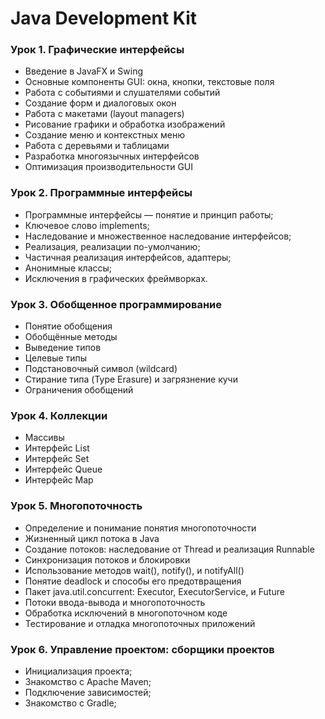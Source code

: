 # Java Development Kit

### Урок 1. Графические интерфейсы
- Введение в JavaFX и Swing
- Основные компоненты GUI: окна, кнопки, текстовые поля
- Работа с событиями и слушателями событий
- Создание форм и диалоговых окон
- Работа с макетами (layout managers)
- Рисование графики и обработка изображений
- Создание меню и контекстных меню
- Работа с деревьями и таблицами
- Разработка многоязычных интерфейсов
- Оптимизация производительности GUI

### Урок 2. Программные интерфейсы
- Программные интерфейсы — понятие и принцип работы;
- Ключевое слово implements;
- Наследование и множественное наследование интерфейсов;
- Реализация, реализации по-умолчанию;
- Частичная реализация интерфейсов, адаптеры;
- Анонимные классы;
- Исключения в графических фреймворках.

### Урок 3. Обобщенное программирование
- Понятие обобщения
- Обобщённые методы
- Выведение типов
- Целевые типы
- Подстановочный символ (wildcard)
- Стирание типа (Type Erasure) и загрязнение кучи
- Ограничения обобщений

### Урок 4. Коллекции
- Массивы
- Интерфейс List
- Интерфейс Set
- Интерфейс Queue
- Интерфейс Map

### Урок 5. Многопоточность
- Определение и понимание понятия многопоточности
- Жизненный цикл потока в Java
- Создание потоков: наследование от Thread и реализация Runnable
- Синхронизация потоков и блокировки
- Использование методов wait(), notify(), и notifyAll()
- Понятие deadlock и способы его предотвращения
- Пакет java.util.concurrent: Executor, ExecutorService, и Future
- Потоки ввода-вывода и многопоточность
- Обработка исключений в многопоточном коде
- Тестирование и отладка многопоточных приложений


### Урок 6. Управление проектом: сборщики проектов
- Инициализация проекта;
- Знакомство с Apache Maven;
- Подключение зависимостей;
- Знакомство с Gradle;